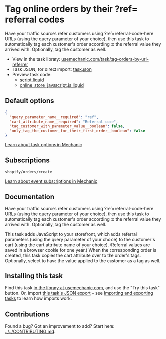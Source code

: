 # Tag online orders by their ?ref= referral codes

Have your traffic sources refer customers using ?ref=referral-code-here URLs (using the query parameter of your choice), then use this task to automatically tag each customer's order according to the referral value they arrived with. Optionally, tag the customer as well.

* View in the task library: [usemechanic.com/task/tag-orders-by-url-referrer](https://usemechanic.com/task/tag-orders-by-url-referrer)
* Task JSON, for direct import: [task.json](../../tasks/tag-orders-by-url-referrer.json)
* Preview task code:
  * [script.liquid](./script.liquid)
  * [online_store_javascript.js.liquid](./online_store_javascript.js.liquid)

## Default options

```json
{
  "query_parameter_name__required": "ref",
  "cart_attribute_name__required": "Referral code",
  "tag_customer_with_parameter_value__boolean": false,
  "only_tag_the_customer_for_their_first_order__boolean": false
}
```

[Learn about task options in Mechanic](https://docs.usemechanic.com/article/471-task-options)

## Subscriptions

```liquid
shopify/orders/create
```

[Learn about event subscriptions in Mechanic](https://docs.usemechanic.com/article/408-subscriptions)

## Documentation

Have your traffic sources refer customers using ?ref=referral-code-here URLs (using the query parameter of your choice), then use this task to automatically tag each customer's order according to the referral value they arrived with. Optionally, tag the customer as well.

This task adds JavaScript to your storefront, which adds referral parameters (using the query parameter of your choice) to the customer's cart (using the cart attribute name of your choice). (Referral values are saved in a browser cookie for one year.) When the corresponding order is created, this task copies the cart attribute over to the order's tags. Optionally, select to have the value applied to the customer as a tag as well.

## Installing this task

Find this task [in the library at usemechanic.com](https://usemechanic.com/task/tag-orders-by-url-referrer), and use the "Try this task" button. Or, import [this task's JSON export](../../tasks/tag-orders-by-url-referrer.json) – see [Importing and exporting tasks](https://docs.usemechanic.com/article/505-importing-and-exporting-tasks) to learn how imports work.

## Contributions

Found a bug? Got an improvement to add? Start here: [../../CONTRIBUTING.md](../../CONTRIBUTING.md).
